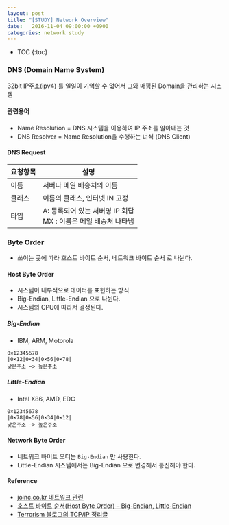 ```yaml
---
layout: post
title: "[STUDY] Network Overview"
date:   2016-11-04 09:00:00 +0900
categories: network study
---
```


- TOC
{:toc}

### DNS (Domain Name System)
 32bit IP주소(ipv4) 를 일일이 기억할 수 없어서 그와 매핑된 Domain을 관리하는 시스템

#### 관련용어
 - Name Resolution = DNS 시스템을 이용하여 IP 주소를 알아내는 것
 - DNS Resolver = Name Resolution을 수행하는 녀석 (DNS Client) 

#### DNS Request

요청항목|설명
-----|------
이름  |서버나 메일 배송처의 이름
클래스 | 이름의 클래스, 인터넷 IN 고정
타입  | A: 등록되어 있는 서버명 IP 회답 <br/> MX : 이름은 메일 배송처 나타냄

### Byte Order
 - 쓰이는 곳에 따라 호스트 바이트 순서, 네트워크 바이트 순서 로 나뉜다.

#### Host Byte Order
 - 시스템이 내부적으로 데이터를 표현하는 방식
 - Big-Endian, Little-Endian 으로 나뉜다.
 - 시스템의 CPU에 따라서 결정된다.

##### Big-Endian
 - IBM, ARM, Motorola 

~~~
0×12345678
|0×12|0×34|0×56|0×78|
낮은주소 —> 높은주소
~~~

##### Little-Endian
 - Intel X86, AMD, EDC

~~~
0×12345678
|0×78|0×56|0×34|0×12|
낮은주소 —> 높은주소
~~~

#### Network Byte Order
 - 네트워크 바이트 오더는 `Big-Endian` 만 사용한다.
 - Little-Endian 시스템에서는 Big-Endian 으로 변경해서 통신해야 한다. 

#### Reference
 - [joinc.co.kr 네트워크 관련](http://www.joinc.co.kr/w/Site/Network_Programing/Documents/IntroTCPIP3)
 - [호스트 바이트 순서(Host Byte Order) – Big-Endian, Little-Endian](http://iblog.or.kr/hungi/it/server/network/2056)
 - [Terrorism 블로그의 TCP/IP 정리글](http://blog.naver.com/rnjstjdwo14/40126043617)

